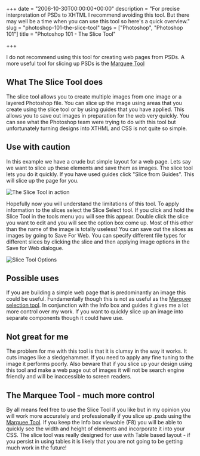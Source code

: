 +++
date = "2006-10-30T00:00:00+00:00"
description = "For precise interpretation of PSDs to XHTML I recommend avoiding this tool. But there may well be a time when you can use this tool so here's a quick overview."
slug = "photoshop-101-the-slice-tool"
tags = ["Photoshop", "Photoshop 101"]
title = "Photoshop 101 - The Slice Tool"

+++

I do not recommend using this tool for creating web pages from PSDs. A more useful tool for slicing up PSDs is the [Marquee Tool][1]

## What The Slice Tool does

The slice tool allows you to create multiple images from one image or a layered Photoshop file. You can slice up the image using areas that you create using the slice tool or by using guides that you have applied. This allows you to save out images in preparation for the web very quickly. You can see what the Photoshop team were trying to do with this tool but unfortunately turning designs into XTHML and CSS is not quite so simple.

## Use with caution

In this example we have a crude but simple layout for a web page. Lets say we want to slice up these elements and save them as images. The slice tool lets you do it quickly. If you have used guides click "Slice from Guides". This will slice up the page for you.

![The Slice Tool in action][2] 

Hopefully now you will understand the limitations of this tool. To apply information to the slices select the Slice Select tool. If you click and hold the Slice Tool in the tools menu you will see this appear. Double click the slice you want to edit and you will see the option box come up. Most of this other than the name of the image is totally useless! You can save out the slices as images by going to Save For Web. You can specify different file types for different slices by clicking the slice and then applying image options in the Save for Web dialogue. 

![Slice Tool Options][3] 

## Possible uses

If you are building a simple web page that is predominantly an image this could be useful. Fundamentally though this is not as useful as the [Marquee selection tool][1]. In conjunction with the Info box and guides it gives me a lot more control over my work. If you want to quickly slice up an image into separate components though it could have use. 

## Not great for me

The problem for me with this tool is that it is clumsy in the way it works. It cuts images like a sledgehammer. If you need to apply any fine tuning to the image it performs poorly. Also beware that if you slice up your design using this tool and make a web page out of images it will not be search engine friendly and will be inaccessible to screen readers. 

## The Marquee Tool - much more control

By all means feel free to use the Slice Tool if you like but in my opinion you will work more accurately and professionally if you slice up .psds using the [Marquee Tool][1]. If you keep the Info box viewable (F8) you will be able to quickly see the width and height of elements and incorporate it into your CSS. The slice tool was really designed for use with Table based layout - if you persist in using tables it is likely that you are not going to be getting much work in the future!

 [1]: /journal/photoshop_101_the_marquee_tool/
 [2]: /images/articles/slice_from_guides.jpg 
 [3]: /images/articles/slice_tool_options.jpg 
